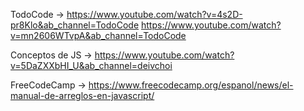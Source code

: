  TodoCode ->
https://www.youtube.com/watch?v=4s2D-pr8Klo&ab_channel=TodoCode
https://www.youtube.com/watch?v=mn2606WTvpA&ab_channel=TodoCode
 
Conceptos de JS -> https://www.youtube.com/watch?v=5DaZXXbHI_U&ab_channel=deivchoi
 
FreeCodeCamp -> https://www.freecodecamp.org/espanol/news/el-manual-de-arreglos-en-javascript/
